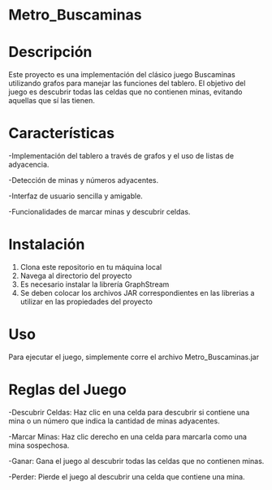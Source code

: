 # Metro_Buscaminas

# Descripción
Este proyecto es una implementación del clásico juego Buscaminas utilizando grafos para manejar las funciones del tablero. El objetivo del juego es descubrir todas las celdas que no contienen minas, evitando aquellas que sí las tienen.

# Características

-Implementación del tablero a través de grafos y el uso de listas de adyacencia.

-Detección de minas y números adyacentes.

-Interfaz de usuario sencilla y amigable.

-Funcionalidades de marcar minas y descubrir celdas.

# Instalación
1. Clona este repositorio en tu máquina local
2. Navega al directorio del proyecto
3. Es necesario instalar la librería GraphStream
4. Se deben colocar los archivos JAR correspondientes en las librerias a utilizar en las propiedades del proyecto

# Uso
Para ejecutar el juego, simplemente corre el archivo Metro_Buscaminas.jar

# Reglas del Juego
-Descubrir Celdas: Haz clic en una celda para descubrir si contiene una mina o un número que indica la cantidad de minas adyacentes.

-Marcar Minas: Haz clic derecho en una celda para marcarla como una mina sospechosa.

-Ganar: Gana el juego al descubrir todas las celdas que no contienen minas.

-Perder: Pierde el juego al descubrir una celda que contiene una mina.
